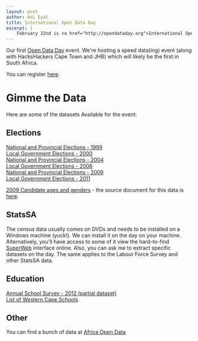 ```yaml
---
layout: post
author: Adi Eyal
title: International Open Data Day
excerpt: |
    February 22nd is <a href="http://opendataday.org">International Open Data Day</a>. Code for South Africa is hosting a data party. Come through and roll up your sleeves.
---
```


Our first [Open Data Day](http://opendataday.org) event. We're hosting a speed data(ing) event (along with HacksHackers Cape Town and JHB) which will likely be the first in South Africa.

You can register [here](http://www.meetup.com/Code-for-South-Africa-Hackers/events/165007242/).

Gimme the Data
==============
Here are some of the datasets Available for the event:


Elections
---------

[National and Provincial Elections - 1999](http://www.code4sa.org/opendataday/1999%20NPE.zip)<br/>
[Local Government Elections - 2000](http://www.code4sa.org/opendataday/2000%20LGE.zip)<br/>
[National and Provincial Elections - 2004](http://www.code4sa.org/opendataday/2004%20NPE.zip)<br/>
[Local Government Elections - 2006](http://www.code4sa.org/opendataday/2006%20LGE.zip)<br/>
[National and Provincial Elections - 2009](http://www.code4sa.org/opendataday/2009%20NPE.zip)<br/>
[Local Government Elections - 2011](http://www.code4sa.org/opendataday/2011%20LGE.zip)<br/>

[2009 Candidate ages and genders](http://www.code4sa.org/opendataday/candidates.csv) - the source document for this data is [here](http://www.code4sa.org/opendataday/2009%20National%20and%20Provincial%20Election%20candidate%20lists.pdf).

StatsSA
-------

The census data usually comes on DVDs and needs to be installed on a Windows machine (yuck!). We can install it on the day on your machine. Alternatively, you'll have access to some of it view the hard-to-find [SuperWeb](http://interactive.statssa.gov.za/superweb/login.do) interface online. Also, you can ask me to extract specific datasets on the day. The same applies to the Labour Force Survey and other StatsSA data.

Education
---------

[Annual School Survey - 2012 (partial dataset)](http://www.code4sa.org/opendataday/Annual%20School%20Survey.xlsx)<br/>
[List of Western Cape Schools](http://www.africaopendata.org/dataset/western-cape-schools)

Other
-----

You can find a bunch of data at [Africa Open Data](http://www.africaopendata.org/dataset?groups=south-africa)
